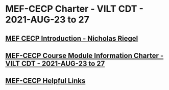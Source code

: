 # MEF-CECP Charter - VILT CDT - 2021-AUG-23 to 27
## [MEF CECP Introduction - Nicholas Riegel](https://docs.google.com/presentation/d/11ZlK0aTZtwksAKQZjM3vuOXdUHV06VJTYQbiXrqRE7w/edit?usp=sharing)
## [MEF-CECP Course Module Information Charter - VILT CDT - 2021-AUG-23 to 27](https://docs.google.com/spreadsheets/d/1KefsNS8bhjFL-q5NOFoVD38nq5w8M8o9IZyvWYpuvoU/edit?usp=sharing)
## [MEF-CECP Helpful Links](https://docs.google.com/document/d/1nzROVPcKF1c28RvWyq-QCJy8JYeUmAMma6pF0houAg4/edit?usp=sharing)
